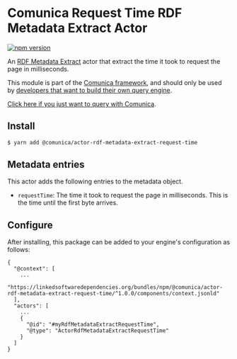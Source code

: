 # Comunica Request Time RDF Metadata Extract Actor

[![npm version](https://badge.fury.io/js/%40comunica%2Factor-rdf-metadata-extract-request-time.svg)](https://www.npmjs.com/package/@comunica/actor-rdf-metadata-extract-request-time)

An [RDF Metadata Extract](https://github.com/comunica/comunica/tree/master/packages/bus-rdf-metadata-extract) actor that
extract the time it took to request the page in milliseconds.

This module is part of the [Comunica framework](https://github.com/comunica/comunica),
and should only be used by [developers that want to build their own query engine](https://comunica.dev/docs/modify/).

[Click here if you just want to query with Comunica](https://comunica.dev/docs/query/).

## Install

```bash
$ yarn add @comunica/actor-rdf-metadata-extract-request-time
```

## Metadata entries

This actor adds the following entries to the metadata object.

* `requestTime`: The time it took to request the page in milliseconds. This is the time until the first byte arrives.

## Configure

After installing, this package can be added to your engine's configuration as follows:
```text
{
  "@context": [
    ...
    "https://linkedsoftwaredependencies.org/bundles/npm/@comunica/actor-rdf-metadata-extract-request-time/^1.0.0/components/context.jsonld"  
  ],
  "actors": [
    ...
    {
      "@id": "#myRdfMetadataExtractRequestTime",
      "@type": "ActorRdfMetadataExtractRequestTime"
    }
  ]
}
```
